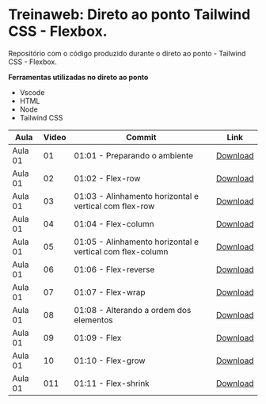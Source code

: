 # Treinaweb: Direto ao ponto Tailwind CSS - Flexbox.

Repositório com o código produzido durante o direto ao ponto - Tailwind CSS - Flexbox.

**Ferramentas utilizadas no direto ao ponto**

- Vscode
- HTML
- Node
- Tailwind CSS

Aula | Video | Commit | Link
------ | ------ | ------ | ------
Aula 01 | 01 | 01:01 - Preparando o ambiente | [Download](https://github.com/treinaweb/Tailwind-Flexbox/archive/650a7690243d485f2fba1472b38e036c0457ce55.zip)
Aula 01 | 02 | 01:02 - Flex-row | [Download](https://github.com/treinaweb/Tailwind-Flexbox/archive/60f862efeb46e30837a5f58f4ee35485f722e73f.zip)
Aula 01 | 03 | 01:03 - Alinhamento horizontal e vertical com flex-row | [Download](https://github.com/treinaweb/Tailwind-Flexbox/archive/4980e4df05a133e12790862b2c2b582f741f66ed.zip)
Aula 01 | 04 | 01:04 - Flex-column | [Download](https://github.com/treinaweb/Tailwind-Flexbox/archive/027ff5ed13333373624ea906045a1ab347ed2618.zip)
Aula 01 | 05 | 01:05 - Alinhamento horizontal e vertical com flex-column | [Download](https://github.com/treinaweb/Tailwind-Flexbox/archive/1f03b944934dd2e4aa5e43573b32bad40834b8a4.zip)
Aula 01 | 06 | 01:06 - Flex-reverse | [Download](https://github.com/treinaweb/Tailwind-Flexbox/archive/35d12adebc6d8c26c73e7dc02ac8dc2df850b77a.zip)
Aula 01 | 07 | 01:07 - Flex-wrap | [Download](https://github.com/treinaweb/Tailwind-Flexbox/archive/fd8391f0a70999e61bf35a820c7ec147b0963c19.zip)
Aula 01 | 08 | 01:08 - Alterando a ordem dos elementos | [Download](https://github.com/treinaweb/Tailwind-Flexbox/archive/82029a5d9ff60a262a0d6b76bf2bf1a5751aea05.zip)
Aula 01 | 09 | 01:09 - Flex | [Download](https://github.com/treinaweb/Tailwind-Flexbox/archive/4f79f43a27e230e8e3a57e5ebd147a64b22a5396.zip)
Aula 01 | 10 | 01:10 - Flex-grow | [Download](https://github.com/treinaweb/Tailwind-Flexbox/archive/8d95facd79948b4bf8d3232dd6f77f1dbff7c26f.zip)
Aula 01 |011 | 01:11 - Flex-shrink | [Download](https://github.com/treinaweb/Tailwind-Flexbox/archive/3a152f4675b9f118f08ac3f221b023f352c42163.zip)
